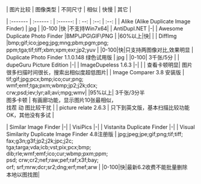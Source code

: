 | 图片比较  | 图像类型   | 不同尺寸 | 相似 | 快慢 | 其它 |

| :-------  |  :------ :  |  :------: | : --: |  :--:  | :--: |
|  Alike (Alike Duplicate Image Finder)  | jpg  | |0-100 |快 |不支持Win7x64|
| AntiDupl.NET |-|
| Awesome Duplicate Photo Finder |BMP\JPG\GIF\PNG | |60%以上|快| |
| DiffImg |bmp;gif;ico;jpeg;jpg;mng;pbm;pgm;png; <br> ppm;tga;tif;tiff;xbm;xpm;exr;jp2;yuv | |0-100|快|只支持两图像对比,效果明显
|  Duplicate Photo Finder 1.1.0.148 绿色试用版 | jpg | |0-100| 3千张/5分 |
| dupeGuru Picture Edition |-|
|  ImageDupeless 1.6.3 |-| | | 查看卡顿明显| 图片很多扫描时间很长，搜索出相似度超低图片|
|  Image Comparer 3.8 安装版 | tif;gif;jpg;pcx;bmp;ico;cur;png; <br> wmf;emf;tga;pxm;wbmp;jp2;j2k;dcx; <br> crw;psd;iev;lyr;all;avi;mpg;wmv| |95%以上| 3千张/3分半  <br>  图多卡顿 | 有画廊功能，显示图片10张最相似， <br>  找茬 动 图比较干扰 |
| picture relate 2.6.3 |  只下到英文版，基本扫描比较功能OK，其他没有多试 |

| Similar Image Finder   |-|
| VisiPics   |-|
| Vistanita Duplicate Finder   |-|
| Visual Similarity Duplicate Image Finder 4.8注册版   | jpg;jpeg;jpe;gif;png;tif;tiff;   <br>   fax;g3n;g3f;jp2;j2k;jpc;j2c;   <br>   tga;targa;vda;icb;vst;pix;pcx;bmp;   <br>   dib;rle;wmf;emf;ico;cur;wbmp;pxm;ppm;  <br>   psd; crw;cr2;nef;raw;pef;raf;x3f;bay;   <br>   orf; srf;mrw;dcr;sr2;dng;erf;mef;arw | |0-100|快|最新6.2收费不能批量删除  <br>  本地以图找图|

